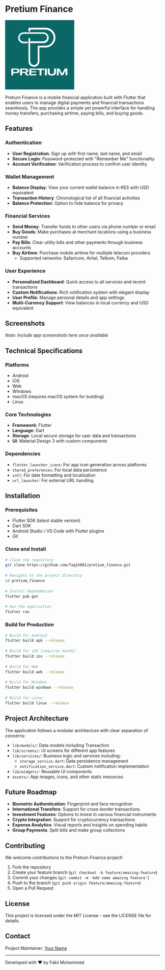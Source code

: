 # Pretium Finance

![Pretium Logo](assets/pretium_logo.png)

Pretium Finance is a mobile financial application built with Flutter that enables users to manage digital payments and financial transactions seamlessly. The app provides a simple yet powerful interface for handling money transfers, purchasing airtime, paying bills, and buying goods.

## Features

### Authentication

- **User Registration**: Sign up with first name, last name, and email
- **Secure Login**: Password-protected with "Remember Me" functionality
- **Account Verification**: Verification process to confirm user identity

### Wallet Management

- **Balance Display**: View your current wallet balance in KES with USD equivalent
- **Transaction History**: Chronological list of all financial activities
- **Balance Protection**: Option to hide balance for privacy

### Financial Services

- **Send Money**: Transfer funds to other users via phone number or email
- **Buy Goods**: Make purchases at merchant locations using a business number
- **Pay Bills**: Clear utility bills and other payments through business accounts
- **Buy Airtime**: Purchase mobile airtime for multiple telecom providers
  - Supported networks: Safaricom, Airtel, Telkom, Faiba

### User Experience

- **Personalized Dashboard**: Quick access to all services and recent transactions
- **Custom Notifications**: Rich notification system with elegant display
- **User Profile**: Manage personal details and app settings
- **Multi-Currency Support**: View balances in local currency and USD equivalent

## Screenshots

*Note: Include app screenshots here once available*

## Technical Specifications

### Platforms

- Android
- iOS
- Web
- Windows
- macOS (requires macOS system for building)
- Linux

### Core Technologies

- **Framework**: Flutter
- **Language**: Dart
- **Storage**: Local secure storage for user data and transactions
- **UI**: Material Design 3 with custom components

### Dependencies

- `flutter_launcher_icons`: For app icon generation across platforms
- `shared_preferences`: For local data persistence
- `intl`: For date formatting and localization
- `url_launcher`: For external URL handling

## Installation

### Prerequisites

- Flutter SDK (latest stable version)
- Dart SDK
- Android Studio / VS Code with Flutter plugins
- Git

### Clone and Install

```bash
# Clone the repository
git clone https://github.com/faqih001/pretium_finance.git

# Navigate to the project directory
cd pretium_finance

# Install dependencies
flutter pub get

# Run the application
flutter run
```

### Build for Production

```bash
# Build for Android
flutter build apk --release

# Build for iOS (requires macOS)
flutter build ios --release

# Build for Web
flutter build web --release

# Build for Windows
flutter build windows --release

# Build for Linux
flutter build linux --release
```

## Project Architecture

The application follows a modular architecture with clear separation of concerns:

- `lib/models/`: Data models including Transaction
- `lib/screens/`: UI screens for different app features
- `lib/services/`: Business logic and services including:
  - `storage_service.dart`: Data persistence management
  - `notification_service.dart`: Custom notification implementation
- `lib/widgets/`: Reusable UI components
- `assets/`: App images, icons, and other static resources

## Future Roadmap

- **Biometric Authentication**: Fingerprint and face recognition
- **International Transfers**: Support for cross-border transactions
- **Investment Features**: Options to invest in various financial instruments
- **Crypto Integration**: Support for cryptocurrency transactions
- **Expense Analytics**: Visual reports and insights on spending habits
- **Group Payments**: Split bills and make group collections

## Contributing

We welcome contributions to the Pretium Finance project!

1. Fork the repository
2. Create your feature branch (`git checkout -b feature/amazing-feature`)
3. Commit your changes (`git commit -m 'Add some amazing feature'`)
4. Push to the branch (`git push origin feature/amazing-feature`)
5. Open a Pull Request

## License

This project is licensed under the MIT License - see the LICENSE file for details.

## Contact

Project Maintainer: [Your Name](mailto:fakiiahmad001@gmail.com)

---

Developed with ❤️ by Fakii Mohammed
